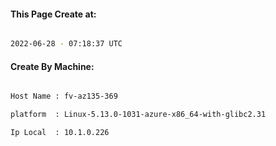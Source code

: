 
   
#### This Page Create at:

```bash

2022-06-28 - 07:18:37 UTC

```

#### Create By Machine:

```bash

Host Name : fv-az135-369

platform  : Linux-5.13.0-1031-azure-x86_64-with-glibc2.31

Ip Local  : 10.1.0.226

```

